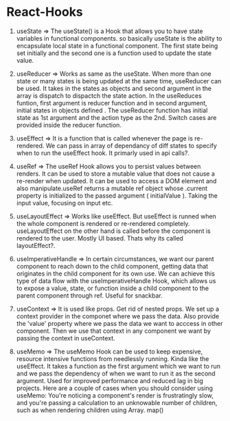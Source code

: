# React-Hooks


1. useState => The useState() is a Hook that allows you to have state variables in functional components. 
so basically useState is the ability to encapsulate local state in a functional component. The first state being set initially and the second one is a function used to 
update the state value.

2. useReducer => Works as same as the useState. When more than one state or many states is being updated at the same time, useReducer can be used. It takes in the states as
objects and second argument in the array is dispatch to dispactch the state action. In the useReduces funtion, first argument is reducer function and
in second argument, initial states in objects defined . The useReducer function has initial state as 1st argument and the action type as the 2nd. Switch cases are provided inside the reducer function.

3. useEffect => It is a function that is called whenever the page is re-rendered. We can pass in array of dependancy of diff states to specify when to run the useEffect hook. It primarly used in api calls?.

4. useRef => The useRef Hook allows you to persist values between renders. It can be used to store a mutable value that does not cause a re-render when updated. It can be used to access a DOM element and also manipulate.useRef returns a mutable ref object whose .current property is initialized to the passed argument ( initialValue ). Taking the input value, focusing on input etc.

5. useLayoutEffect => Works like useEffect. But useEffect is runned when the whole component is rendered or re-rendered completely. useLayoutEffect on the other hand is called before the component is rendered to the user. Mostly UI based. Thats why its called layoutEffect?.

6. useImperativeHandle => In certain circumstances, we want our parent component to reach down to the child component, getting data that originates in the child component for its own use. We can achieve this type of data flow with the useImperativeHandle Hook, which allows us to expose a value, state, or function inside a child component to the parent component through ref. Useful for snackbar.

7. useContext => It is used like props. Get rid of nested props. We set up a context provider in the componet where we pass the data. Also provide the 'value' property where we pass the data we want to acccess in other component. Then we use that context in any component we want by passing the context in useContext.

8. useMemo => The useMemo Hook can be used to keep expensive, resource intensive functions from needlessly running. Kinda like the useEffect. It takes a function as the first argument which we want to run and we pass the dependency of when we want to run it as the second argument. Used for improved performance and  reduced lag in big projects. 
Here are a couple of cases when you should consider using useMemo: You're noticing a component's render is frustratingly slow, and you're passing a calculation to an unknowable number of children, such as when rendering children using Array. map()
